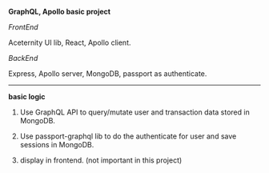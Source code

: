 **GraphQL, Apollo basic project**


*FrontEnd*

Aceternity UI lib, React, Apollo client.

*BackEnd*

Express, Apollo server, MongoDB, passport as authenticate.

------------------------

**basic logic**

1. Use GraphQL API to query/mutate user and transaction data stored in MongoDB.

2. Use passport-graphql lib to do the authenticate for user and save sessions in MongoDB.

3. display in frontend. (not important in this project)
